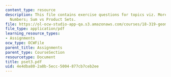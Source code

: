 ```yaml
---
content_type: resource
description: This file contains exercise questions for topics viz. More on Crossing
  Numbers; Sum vs Product Sets.
file: https://ol-ocw-studio-app-qa.s3.amazonaws.com/courses/18-319-geometric-combinatorics-fall-2005/4e4dba802a8b5ecc5004877cb7ceb2ee_pset3.pdf
file_type: application/pdf
learning_resource_types:
- Assignments
ocw_type: OCWFile
parent_title: Assignments
parent_type: CourseSection
resourcetype: Document
title: pset3.pdf
uid: 4e4dba80-2a8b-5ecc-5004-877cb7ceb2ee
---
```

